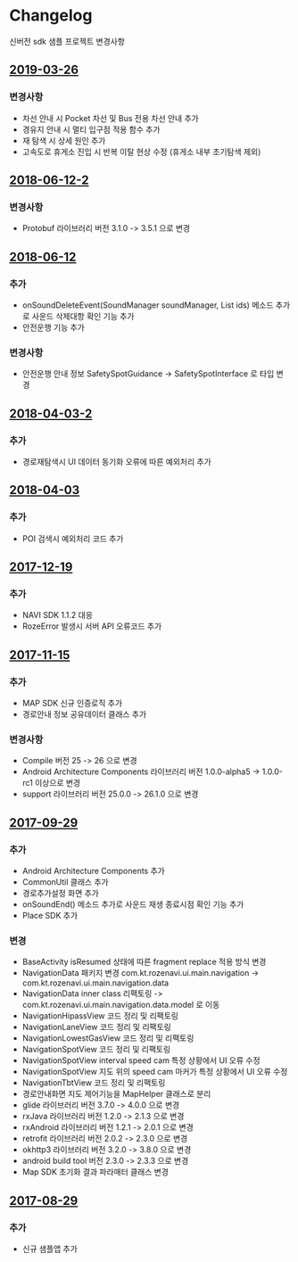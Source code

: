 # Changelog
신버전 sdk 샘플 프로젝트 변경사항

## [2019-03-26]

### 변경사항
- 차선 안내 시 Pocket 차선 및 Bus 전용 차선 안내 추가
- 경유지 안내 시 멀티 입구점 적용 함수 추가
- 재 탐색 시 상세 원인 추가
- 고속도로 휴게소 진입 시 반복 이탈 현상 수정 (휴게소 내부 초기탐색 제외)

## [2018-06-12-2]

### 변경사항
- Protobuf 라이브러리 버전 3.1.0 -> 3.5.1 으로 변경

## [2018-06-12]

### 추가
- onSoundDeleteEvent(SoundManager soundManager, List<Long> ids) 메소드 추가로 사운드 삭제대항 확인 기능 추가
- 안전운행 기능 추가

### 변경사항
- 안전운행 안내 정보 SafetySpotGuidance -> SafetySpotInterface 로 타입 변경

## [2018-04-03-2]

### 추가
- 경로재탐색시 UI 데이터 동기화 오류에 따른 예외처리 추가

## [2018-04-03]

### 추가
- POI 검색시 예외처리 코드 추가

## [2017-12-19]

### 추가
- NAVI SDK 1.1.2 대응
- RozeError 발생시 서버 API 오류코드 추가


## [2017-11-15]

### 추가
- MAP SDK 신규 인증로직 추가
- 경로안내 정보 공유데이터 클래스 추가

### 변경사항
- Compile 버전 25 -> 26 으로 변경
- Android Architecture Components 라이브러리 버전 1.0.0-alpha5 -> 1.0.0-rc1 이상으로 변경
- support 라이브러리 버전 25.0.0 -> 26.1.0 으로 변경

## [2017-09-29]

### 추가
- Android Architecture Components 추가
- CommonUtil 클래스 추가
- 경로추가설정 화면 추가
- onSoundEnd() 메소드 추가로 사운드 재생 종료시점 확인 기능 추가
- Place SDK 추가

### 변경
- BaseActivity isResumed 상태에 따른 fragment replace 적용 방식 변경
- NavigationData 패키지 변경 com.kt.rozenavi.ui.main.navigation -> com.kt.rozenavi.ui.main.navigation.data
- NavigationData inner class 리팩토링 -> com.kt.rozenavi.ui.main.navigation.data.model 로 이동
- NavigationHipassView 코드 정리 및 리팩토링
- NavigationLaneView 코드 정리 및 리팩토링
- NavigationLowestGasView 코드 정리 및 리팩토링
- NavigationSpotView 코드 정리 및 리팩토링
- NavigationSpotView interval speed cam 특정 상황에서 UI 오류 수정
- NavigationSpotView 지도 위의 speed cam 마커가 특정 상황에서 UI 오류 수정
- NavigationTbtView 코드 정리 및 리팩토링
- 경로안내화면 지도 제어기능을 MapHelper 클래스로 분리
- glide 라이브러리 버전 3.7.0 -> 4.0.0 으로 변경
- rxJava 라이브러리 버전 1.2.0 -> 2.1.3 으로 변경
- rxAndroid 라이브러리 버전 1.2.1 -> 2.0.1 으로 변경
- retrofit 라이브러리 버전 2.0.2 -> 2.3.0 으로 변경
- okhttp3 라이브러리 버전 3.2.0 -> 3.8.0 으로 변경
- android build tool 버전 2.3.0 -> 2.3.3 으로 변경
- Map SDK 초기화 결과 파라매터 클래스 변경

## [2017-08-29]

### 추가
- 신규 샘플앱 추가

[2019-03-26]: https://github.com/ktgis/roze/commit/34ba5836e2d178c14107830963b4416716601474
[2018-06-12-2]: https://github.com/ktgis/roze/commit/611bf0e0ecdefe1d8f61eff9ff40a1ec1a25af47
[2018-06-12]: https://github.com/ktgis/roze/commit/35d3fcf545edd6b803e86853973fbbcb19dd6f27
[2018-04-03-2]: https://github.com/ktgis/roze/commit/a7611c53d9b5ec4889c46a051d964325c9d891ce
[2018-04-03]: https://github.com/ktgis/roze/commit/9ddefa605ff21a6921b658d800bf882c0e879beb
[2017-12-19]: https://github.com/ktgis/roze/commit/87330933ee23fe642568b4c17977b180987a17c0
[2017-11-15]: https://github.com/ktgis/roze/commit/1ebe8e21fd11f3854d0bdc8940221ad506c2535f
[2017-09-29]: https://github.com/ktgis/roze/commit/65c9784643855649189a55981258c9b43236524e
[2017-08-29]: https://github.com/ktgis/roze/commit/3f2c60129cb121a760ebc0cda6640e78d6289a1e
